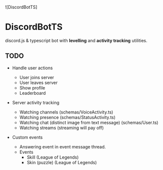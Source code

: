 ![DiscordBotTS]

# DiscordBotTS
discord.js & typescript bot with **levelling** and **activity tracking** utilities. 

## TODO
* Handle user actions
    * User joins server
    * User leaves server
    * Show profile
    * Leaderboard

* Server activity tracking
    * Watching channels (schemas/VoiceActivity.ts)
    * Watching presence (schemas/StatusActivity.ts)
    * Watching chat (distinct image from text message) (schemas/User.ts)
    * Watching streams (streaming will pay off)

* Custom events
    * Answering event in event message thread.
    * Events
        * Skill (League of Legends)
        * Skin (puzzle) (League of Legends)